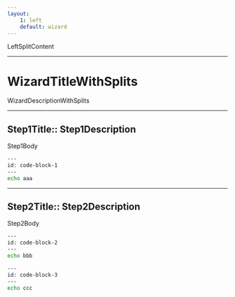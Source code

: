 ```yaml
---
layout: 
    1: left
    default: wizard
---
```


LeftSplitContent

---

# WizardTitleWithSplits

WizardDescriptionWithSplits

---

## Step1Title:: Step1Description

Step1Body

```bash
---
id: code-block-1
---
echo aaa
```

---

## Step2Title:: Step2Description

Step2Body

```bash
---
id: code-block-2
---
echo bbb
```

```bash
---
id: code-block-3
---
echo ccc
```

